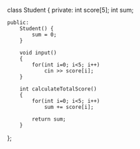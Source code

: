 

class Student
{
    private:
        int score[5];
        int sum;

    public:
        Student() {
            sum = 0;
        }

        void input()
        {
            for(int i=0; i<5; i++)
                cin >> score[i];
        }

        int calculateTotalScore()
        {
            for(int i=0; i<5; i++)
                sum += score[i];

            return sum;
        }
};


